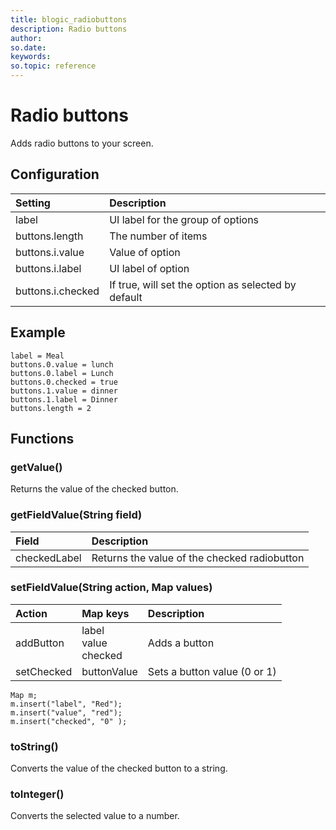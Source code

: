 ```yaml
---
title: blogic_radiobuttons
description: Radio buttons
author:
so.date:
keywords:
so.topic: reference
---
```


# Radio buttons

Adds radio buttons to your screen.

## Configuration

| Setting           | Description                                         |
|:------------------|:----------------------------------------------------|
| label             | UI label for the group of options                   |
| buttons.length    | The number of items                                 |
| buttons.i.value   | Value of option                                     |
| buttons.i.label   | UI label of option                                  |
| buttons.i.checked | If true, will set the option as selected by default |

## Example

```crmscript
label = Meal
buttons.0.value = lunch
buttons.0.label = Lunch
buttons.0.checked = true
buttons.1.value = dinner
buttons.1.label = Dinner
buttons.length = 2
```

## Functions

### getValue()

Returns the value of the checked button.

### getFieldValue(String field)

| Field        | Description                                  |
|:-------------|:---------------------------------------------|
| checkedLabel | Returns the value of the checked radiobutton |

### setFieldValue(String action, Map values)

| Action     | Map keys                    | Description                  |
|:-----------|:----------------------------|:-----------------------------|
| addButton  | label<br>value<br>checked | Adds a button                |
| setChecked | buttonValue                 | Sets a button value (0 or 1) |

```crmscript
Map m;
m.insert("label", "Red");
m.insert("value", "red");
m.insert("checked", "0" );
```

### toString()

Converts the value of the checked button to a string.

### toInteger()

Converts the selected value to a number.
